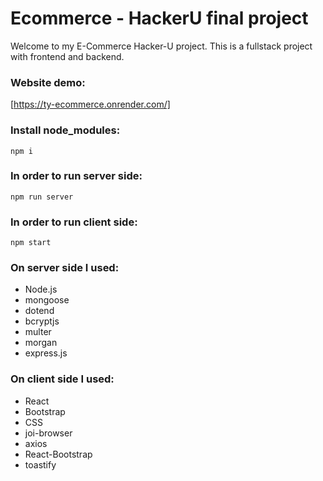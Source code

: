 # Ecommerce - HackerU final project

Welcome to my E-Commerce Hacker-U project. This is a fullstack project with frontend and backend.

### Website demo:
[https://ty-ecommerce.onrender.com/]


### Install node_modules:
`npm i`

### In order to run server side:
`npm run server`

### In order to run client side:
`npm start`

### On server side I used:
* Node.js
* mongoose
* dotend
* bcryptjs
* multer
* morgan
* express.js

### On client side I used:
* React
* Bootstrap
* CSS
* joi-browser
* axios
* React-Bootstrap
* toastify



